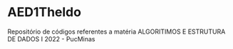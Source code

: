# AED1Theldo
<p>Repositório de códigos referentes a matéria ALGORITIMOS E ESTRUTURA DE DADOS I 2022 - PucMinas</p>
